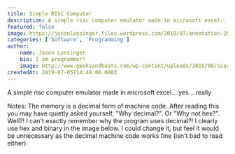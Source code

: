 ```yaml
---
title: Simple RISC Computer
description: A simple risc computer emulator made in microsoft excel....yes....really
featured: false
image: https://jasonlonsinger.files.wordpress.com/2019/07/annotation-2019-07-05-192300.png
categories: ['Software', 'Programming']
author:
    name: Jason Lonsinger
    bio: I am programmer!
    image: http://www.geeksandbeats.com/wp-content/uploads/2015/08/scared-batman.jpeg
createdAt: 2019-07-05T14:48:00.000Z
---
```


A simple risc computer emulator made in microsoft excel....yes....really

Notes:
The memory is a decimal form of machine code. After reading this you may have quietly asked yourself, "Why decimal?". Or "Why not hex?". Well?! I can't exactly remember why the program uses decimal?! I clearly use hex and binary in the image below. I could change it, but feel it would be unnecessary as the decimal machine code works fine (isn't bad to read either).

<v-img contain src="https://jasonlonsinger.files.wordpress.com/2019/07/annotation-2019-07-05-192300.png"></v-img>

<v-img contain src="https://jasonlonsinger.files.wordpress.com/2020/02/annotation-2020-02-04-125424.png?w=1024"></v-img>